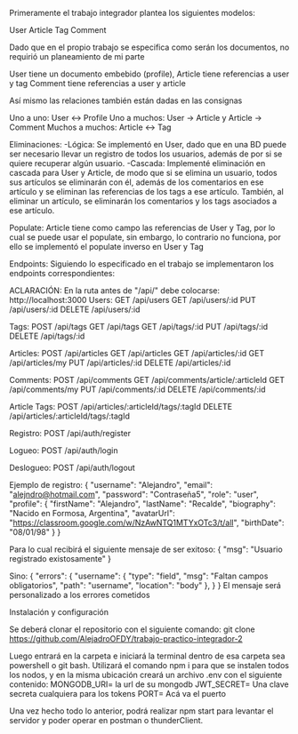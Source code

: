 Primeramente el trabajo integrador plantea los siguientes modelos:

User
Article
Tag
Comment

Dado que en el propio trabajo se especifica como serán los documentos, no requirió un planeamiento de mi parte

User tiene un documento embebido (profile),
Article tiene referencias a user y tag
Comment tiene referencias a user y article

Así mismo las relaciones también están dadas en las consignas

Uno a uno: User <-> Profile
Uno a muchos: User -> Article y Article -> Comment
Muchos a muchos: Article <-> Tag

Eliminaciones:
-Lógica: Se implementó en User, dado que en una BD puede ser necesario llevar un registro de todos los usuarios,
además de por si se quiere recuperar algún usuario.
-Cascada: Implementé eliminación en cascada para User y Article, de modo que si se elimina un usuario, todos sus
artículos se eliminarán con él, además de los comentarios en ese artículo y se eliminan las referencias de los tags
a ese artículo.
También, al eliminar un artículo, se eliminarán los comentarios y los tags asociados a ese artículo.

Populate:
Article tiene como campo las referencias de User y Tag, por lo cual se puede usar el populate, sin embargo,
lo contrario no funciona, por ello se implementó el populate inverso en User y Tag

Endpoints:
Siguiendo lo especificado en el trabajo se implementaron los endpoints correspondientes:

ACLARACIÓN: En la ruta antes de "/api/" debe colocarse: http://localhost:3000
Users:
GET /api/users
GET /api/users/:id
PUT /api/users/:id
DELETE /api/users/:id

Tags:
POST /api/tags
GET /api/tags
GET /api/tags/:id
PUT /api/tags/:id
DELETE /api/tags/:id

Articles:
POST /api/articles
GET /api/articles
GET /api/articles/:id
GET /api/articles/my
PUT /api/articles/:id
DELETE /api/articles/:id

Comments:
POST /api/comments
GET /api/comments/article/:articleId
GET /api/comments/my
PUT /api/comments/:id
DELETE /api/comments/:id

Article Tags:
POST /api/articles/:articleId/tags/:tagId
DELETE /api/articles/:articleId/tags/:tagId

Registro:
POST /api/auth/register

Logueo:
POST /api/auth/login

Deslogueo:
POST /api/auth/logout

Ejemplo de registro:
{
"username": "Alejandro",
"email": "alejndro@hotmail.com",
"password": "Contraseña5",
"role": "user",
"profile": {
"firstName": "Alejandro",
"lastName": "Recalde",
"biography": "Nacido en Formosa, Argentina",
"avatarUrl": "https://classroom.google.com/w/NzAwNTQ1MTYxOTc3/t/all",
"birthDate": "08/01/98"
}
}

Para lo cual recibirá el siguiente mensaje de ser exitoso:
{
"msg": "Usuario registrado existosamente"
}

Sino:
{
"errors": {
"username": {
"type": "field",
"msg": "Faltan campos obligatorios",
"path": "username",
"location": "body"
},
}
}
El mensaje será personalizado a los errores cometidos

Instalación y configuración

Se deberá clonar el repositorio con el siguiente comando: git clone https://github.com/AlejadroOFDY/trabajo-practico-integrador-2

Luego entrará en la carpeta e iniciará la terminal dentro de esa carpeta sea powershell o git bash.
Utilizará el comando npm i para que se instalen todos los nodos, y en la misma ubicación creará un archivo .env
con el siguiente contenido:
MONGODB_URI= la url de su mongodb
JWT_SECRET= Una clave secreta cualquiera para los tokens
PORT= Acá va el puerto

Una vez hecho todo lo anterior, podrá realizar npm start para levantar el servidor y poder operar en postman o thunderClient.
